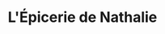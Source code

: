 ---
title: "L'Épicerie de Nathalie"
url: /beuzec-cap-sizun/lepicerie-de-nathalie/
shop: commodité
---